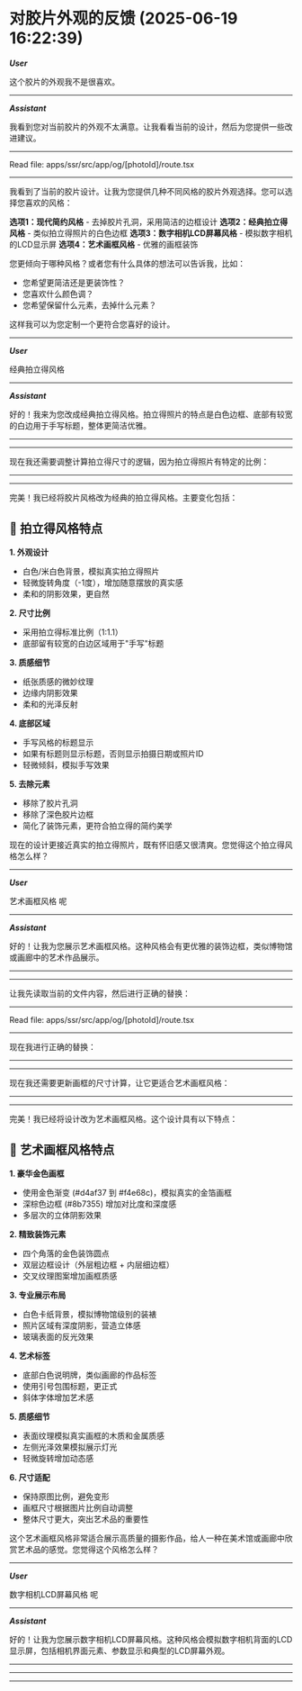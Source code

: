 <!-- Generated by SpecStory -->

# 对胶片外观的反馈 (2025-06-19 16:22:39)

_**User**_

这个胶片的外观我不是很喜欢。

---

_**Assistant**_

我看到您对当前胶片的外观不太满意。让我看看当前的设计，然后为您提供一些改进建议。

---

Read file: apps/ssr/src/app/og/[photoId]/route.tsx

---

我看到了当前的胶片设计。让我为您提供几种不同风格的胶片外观选择。您可以选择您喜欢的风格：

**选项1：现代简约风格** - 去掉胶片孔洞，采用简洁的边框设计
**选项2：经典拍立得风格** - 类似拍立得照片的白色边框
**选项3：数字相机LCD屏幕风格** - 模拟数字相机的LCD显示屏
**选项4：艺术画框风格** - 优雅的画框装饰

您更倾向于哪种风格？或者您有什么具体的想法可以告诉我，比如：
- 您希望更简洁还是更装饰性？
- 您喜欢什么颜色调？
- 您希望保留什么元素，去掉什么元素？

这样我可以为您定制一个更符合您喜好的设计。

---

_**User**_

经典拍立得风格

---

_**Assistant**_

好的！我来为您改成经典拍立得风格。拍立得照片的特点是白色边框、底部有较宽的白边用于手写标题，整体更简洁优雅。

---



---

现在我还需要调整计算拍立得尺寸的逻辑，因为拍立得照片有特定的比例：

---



---

完美！我已经将胶片风格改为经典的拍立得风格。主要变化包括：

## 🎯 拍立得风格特点

**1. 外观设计**
- 白色/米白色背景，模拟真实拍立得照片
- 轻微旋转角度（-1度），增加随意摆放的真实感
- 柔和的阴影效果，更自然

**2. 尺寸比例**
- 采用拍立得标准比例（1:1.1）
- 底部留有较宽的白边区域用于"手写"标题

**3. 质感细节**
- 纸张质感的微妙纹理
- 边缘内阴影效果
- 柔和的光泽反射

**4. 底部区域**
- 手写风格的标题显示
- 如果有标题则显示标题，否则显示拍摄日期或照片ID
- 轻微倾斜，模拟手写效果

**5. 去除元素**
- 移除了胶片孔洞
- 移除了深色胶片边框
- 简化了装饰元素，更符合拍立得的简约美学

现在的设计更接近真实的拍立得照片，既有怀旧感又很清爽。您觉得这个拍立得风格怎么样？

---

_**User**_

艺术画框风格 呢

---

_**Assistant**_

好的！让我为您展示艺术画框风格。这种风格会有更优雅的装饰边框，类似博物馆或画廊中的艺术作品展示。

---



---

让我先读取当前的文件内容，然后进行正确的替换：

---

Read file: apps/ssr/src/app/og/[photoId]/route.tsx

---

现在我进行正确的替换：

---



---

现在我还需要更新画框的尺寸计算，让它更适合艺术画框风格：

---



---

完美！我已经将设计改为艺术画框风格。这个设计具有以下特点：

## 🎨 艺术画框风格特点

**1. 豪华金色画框**
- 使用金色渐变 (#d4af37 到 #f4e68c)，模拟真实的金箔画框
- 深棕色边框 (#8b7355) 增加对比度和深度感
- 多层次的立体阴影效果

**2. 精致装饰元素**
- 四个角落的金色装饰圆点
- 双层边框设计（外层粗边框 + 内层细边框）
- 交叉纹理图案增加画框质感

**3. 专业展示布局**
- 白色卡纸背景，模拟博物馆级别的装裱
- 照片区域有深度阴影，营造立体感
- 玻璃表面的反光效果

**4. 艺术标签**
- 底部白色说明牌，类似画廊的作品标签
- 使用引号包围标题，更正式
- 斜体字体增加艺术感

**5. 质感细节**
- 表面纹理模拟真实画框的木质和金属质感
- 左侧光泽效果模拟展示灯光
- 轻微旋转增加动态感

**6. 尺寸适配**
- 保持原图比例，避免变形
- 画框尺寸根据图片比例自动调整
- 整体尺寸更大，突出艺术品的重要性

这个艺术画框风格非常适合展示高质量的摄影作品，给人一种在美术馆或画廊中欣赏艺术品的感觉。您觉得这个风格怎么样？

---

_**User**_

数字相机LCD屏幕风格 呢

---

_**Assistant**_

好的！让我为您展示数字相机LCD屏幕风格。这种风格会模拟数字相机背面的LCD显示屏，包括相机界面元素、参数显示和典型的LCD屏幕外观。

---



---



---

